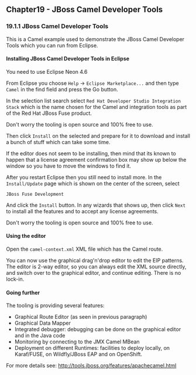 Chapter19 - JBoss Camel Developer Tools
---------------------------------------

### 19.1.1 JBoss Camel Developer Tools

This is a Camel example used to demonstrate the JBoss Camel Developer Tools
which you can run from Eclipse.


#### Installing JBoss Camel Developer Tools in Eclipse

You need to use Eclipse Neon 4.6

From Eclipse you choose `Help` -> `Eclipse Marketplace...`
  and then type `Camel` in the find field and press the Go button. 

In the selection list search select `Red Hat Developer Studio Integration Stack` which is the 
name chosen for the Camel and integration tools as part of the Red Hat JBoss Fuse product.

Don't worry the tooling is open source and 100% free to use.

Then click `Install` on the selected and prepare for it to download and install a bunch of stuff which can take some time.

If the editor does not seem to be installing, then mind that its known to happen that a license agreement confirmation
box may show up below the window so you have to move the windows to find it.

After you restart Eclipse then you still need to install more. In the `Install/Update` page which is shown
on the center of the screen, select

    JBoss Fuse Development
    
And click the `Install` button. In any wizards that shows up, then click `Next` to install all the features
and to accept any license agreements.

Don't worry the tooling is open source and 100% free to use.
    
    
#### Using the editor

Open the `camel-context.xml` XML file which has the Camel route.

You can now use the graphical drag'n'drop editor to edit the EIP patterns.
The editor is 2-way editor, so you can always edit the XML source directly, and switch over
to the graphical editor, and continue editing. There is no lock-in.


#### Going further

The tooling is providing several features:
- Graphical Route Editor (as seen in previous paragraph)
- Graphical Data Mapper
- Integrated debugger: debugging can be done on the graphical editor and in the Java code
- Monitoring by connecting to the JMX Camel MBean
- Deployment on different Runtimes: facilities to deploy locally, on Karaf/FUSE, on Wildfly/JBoss EAP and on OpenShift.

For more details see: http://tools.jboss.org/features/apachecamel.html


